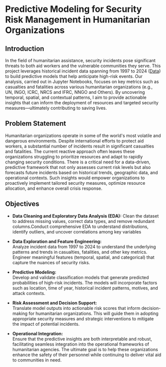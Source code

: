 # Predictive Modeling for Security Risk Management in Humanitarian Organizations

## Introduction

In the field of humanitarian assistance, security incidents pose significant threats to both aid workers and the vulnerable communities they serve. This project leverages historical incident data spanning from 1997 to 2024 ([Data](https://www.aidworkersecurity.org/incidents/search)) to build predictive models that help anticipate high-risk events. Our analysis, carried out in Jupyter Notebooks, focuses on key metrics such as casualties and fatalities across various humanitarian organizations (e.g., UN, INGO, ICRC, NRCS and IFRC, NNGO and Others). By uncovering temporal, spatial, and contextual patterns, I aim to provide actionable insights that can inform the deployment of resources and targeted security measures—ultimately contributing to saving lives.

## Problem Statement

Humanitarian organizations operate in some of the world's most volatile and dangerous environments. Despite international efforts to protect aid workers, a substantial number of incidents result in significant casualties and fatalities. The current reactive approach often leaves these organizations struggling to prioritize resources and adapt to rapidly changing security conditions. There is a critical need for a data-driven, predictive framework that not only assesses current risk levels but also forecasts future incidents based on historical trends, geographic data, and operational contexts. Such insights would empower organizations to proactively implement tailored security measures, optimize resource allocation, and enhance overall crisis response.

## Objectives
- **Data Cleaning and Exploratory Data Analysis (EDA):**
Clean the dataset to address missing values, correct data types, and remove redundant columns.Conduct comprehensive EDA to understand distributions, identify outliers, and uncover correlations among key variables

- **Data Exploration and Feature Engineering:**  
  Analyze incident data from 1997 to 2024 to understand the underlying patterns and trends in casualties, fatalities, and other key metrics. Engineer meaningful features (temporal, spatial, and categorical) that capture the nuances of security risks.

- **Predictive Modeling:**  
  Develop and validate classification models that generate predicted probabilities of high-risk incidents. The models will incorporate factors such as location, time of year, historical incident patterns, motives, and attack contexts.

- **Risk Assessment and Decision Support:**  
  Translate model outputs into actionable risk scores that inform decision-making for humanitarian organizations. This will guide them in adopting appropriate security measures and strategic interventions to mitigate the impact of potential incidents.

- **Operational Integration:**  
  Ensure that the predictive insights are both interpretable and robust, facilitating seamless integration into the operational frameworks of humanitarian agencies. The ultimate goal is to help these organizations enhance the safety of their personnel while continuing to deliver vital aid to communities in need.

